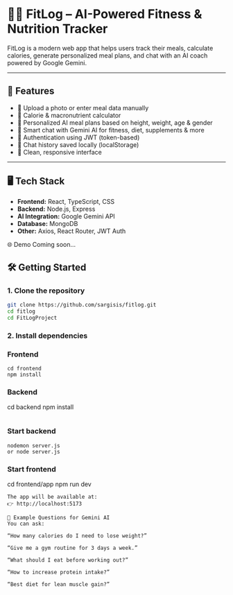 # 🏋️‍♂️ FitLog – AI-Powered Fitness & Nutrition Tracker

FitLog is a modern web app that helps users track their meals, calculate calories, generate personalized meal plans, and chat with an AI coach powered by Google Gemini.

---

## 🚀 Features

- 📸 Upload a photo or enter meal data manually
- 🧮 Calorie & macronutrient calculator
- 🥗 Personalized AI meal plans based on height, weight, age & gender
- 💬 Smart chat with Gemini AI for fitness, diet, supplements & more
- 🔐 Authentication using JWT (token-based)
- 💾 Chat history saved locally (localStorage)
- 🎨 Clean, responsive interface

---

## 🖥️ Tech Stack

- **Frontend:** React, TypeScript, CSS
- **Backend:** Node.js, Express
- **AI Integration:** Google Gemini API
- **Database:** MongoDB
- **Other:** Axios, React Router, JWT Auth


🌐 Demo
Coming soon… 

## 🛠️ Getting Started

### 1. Clone the repository

```bash
git clone https://github.com/sargisis/fitlog.git
cd fitlog
cd FitLogProject


```
### 2. Install dependencies
### Frontend
```
cd frontend
npm install
```
### Backend
cd backend
npm install
```
```
### Start backend
```
nodemon server.js
or node server.js
```

### Start frontend
cd frontend/app
npm run dev
```
The app will be available at:
👉 http://localhost:5173

🧠 Example Questions for Gemini AI
You can ask:

“How many calories do I need to lose weight?”

“Give me a gym routine for 3 days a week.”

“What should I eat before working out?”

“How to increase protein intake?”

“Best diet for lean muscle gain?”
